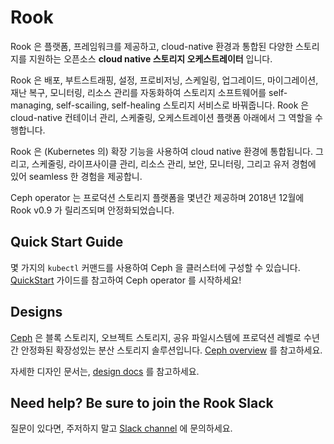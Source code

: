 # Rook

Rook 은 플랫폼, 프레임워크를 제공하고, cloud-native 환경과 통합된 다양한 스토리지를 지원하는 오픈소스 **cloud native 스토리지 오케스트레이터** 입니다.

Rook 은 배포, 부트스트래핑, 설정, 프로비저닝, 스케일링, 업그레이드, 마이그레이션, 재난 복구, 모니터링, 리소스 관리를 자동화하여 스토리지 소프트웨어를 self-managing, self-scailing, self-healing 스토리지 서비스로 바꿔줍니다. Rook 은 cloud-native 컨테이너 관리, 스케줄링, 오케스트레이션 플랫폼 아래에서 그 역할을 수행합니다.

Rook 은 (Kubernetes 의) 확장 기능을 사용하여 cloud native 환경에 통합됩니다. 그리고, 스케줄링, 라이프사이클 관리, 리소스 관리, 보안, 모니터링, 그리고 유저 경험에 있어 seamless 한 경험을 제공합니.

Ceph operator 는 프로덕션 스토리지 플랫폼을 몇년간 제공하며 2018년 12월에 Rook v0.9 가 릴리즈되며 안정화되었습니다.

## Quick Start Guide

몇 가지의 `kubectl` 커맨드를 사용하여 Ceph 을 클러스터에 구성할 수 있습니다. [QuickStart](./quickstart.html) 가이드를 참고하여 Ceph operator 를 시작하세요!

## Designs

[Ceph](https://docs.ceph.com/en/latest/) 은 블록 스토리지, 오브젝트 스토리지, 공유 파일시스템에 프로덕션 레벨로 수년간 안정화된 확장성있는 분산 스토리지 솔루션입니다. [Ceph overview](https://rook.io/docs/rook/v1.8/ceph-storage.html) 를 참고하세요.

자세한 디자인 문서는, [design docs](https://github.com/rook/rook/tree/master/design) 를 참고하세요.

## Need help? Be sure to join the Rook Slack

질문이 있다면, 주저하지 말고 [Slack channel](https://rook-io.slack.com/) 에 문의하세요. 